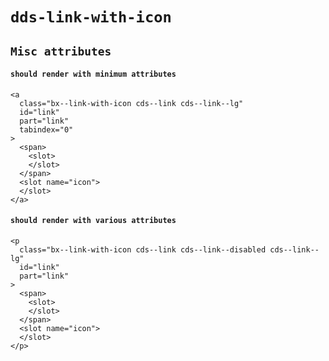 # `dds-link-with-icon`

## `Misc attributes`

####   `should render with minimum attributes`

```
<a
  class="bx--link-with-icon cds--link cds--link--lg"
  id="link"
  part="link"
  tabindex="0"
>
  <span>
    <slot>
    </slot>
  </span>
  <slot name="icon">
  </slot>
</a>

```

####   `should render with various attributes`

```
<p
  class="bx--link-with-icon cds--link cds--link--disabled cds--link--lg"
  id="link"
  part="link"
>
  <span>
    <slot>
    </slot>
  </span>
  <slot name="icon">
  </slot>
</p>

```

